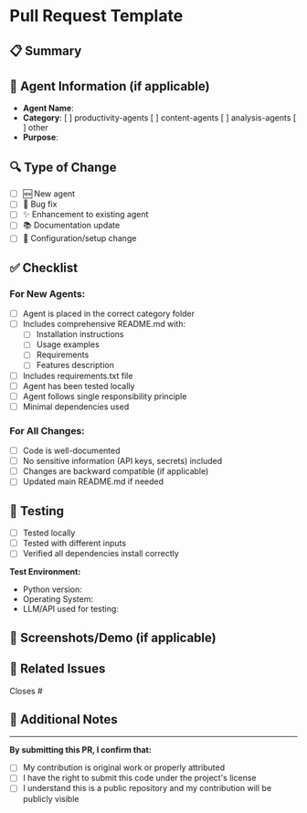 # Pull Request Template

## 📋 Summary
<!-- Brief description of what this PR does -->

## 🤖 Agent Information (if applicable)
- **Agent Name**: 
- **Category**: [ ] productivity-agents [ ] content-agents [ ] analysis-agents [ ] other
- **Purpose**: <!-- What does this agent do? -->

## 🔍 Type of Change
<!-- Mark the type of change with an 'x' -->
- [ ] 🆕 New agent
- [ ] 🐛 Bug fix
- [ ] ✨ Enhancement to existing agent
- [ ] 📚 Documentation update
- [ ] 🔧 Configuration/setup change

## ✅ Checklist
<!-- Mark completed items with an 'x' -->

### For New Agents:
- [ ] Agent is placed in the correct category folder
- [ ] Includes comprehensive README.md with:
  - [ ] Installation instructions
  - [ ] Usage examples
  - [ ] Requirements
  - [ ] Features description
- [ ] Includes requirements.txt file
- [ ] Agent has been tested locally
- [ ] Agent follows single responsibility principle
- [ ] Minimal dependencies used

### For All Changes:
- [ ] Code is well-documented
- [ ] No sensitive information (API keys, secrets) included
- [ ] Changes are backward compatible (if applicable)
- [ ] Updated main README.md if needed

## 🧪 Testing
<!-- Describe how you tested your changes -->
- [ ] Tested locally
- [ ] Tested with different inputs
- [ ] Verified all dependencies install correctly

**Test Environment:**
- Python version: 
- Operating System: 
- LLM/API used for testing: 

## 📸 Screenshots/Demo (if applicable)
<!-- Add screenshots or demo gifs if your agent has a UI -->

## 🔗 Related Issues
<!-- Link any related issues using #issue_number -->
Closes #

## 📝 Additional Notes
<!-- Any additional information, concerns, or questions -->

---

**By submitting this PR, I confirm that:**
- [ ] My contribution is original work or properly attributed
- [ ] I have the right to submit this code under the project's license
- [ ] I understand this is a public repository and my contribution will be publicly visible 